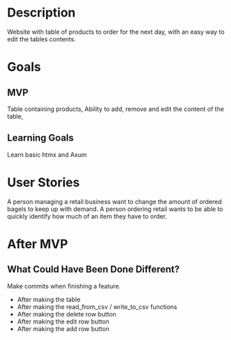 # Description

Website with table of products to order for the next day, with an easy way to edit the tables contents.

# Goals

## MVP

Table containing products,
Ability to add, remove and edit the content of the table,

## Learning Goals

Learn basic htmx and Axum

# User Stories

A person managing a retail business want to change the amount of ordered bagels to keep up with demand.
A person ordering retail wants to be able to quickly identify how much of an item they have to order.

# After MVP

## What Could Have Been Done Different?

Make commits when finishing a feature.

- After making the table
- After making the read_from_csv / write_to_csv functions
- After making the delete row button
- After making the edit row button
- After making the add row button
